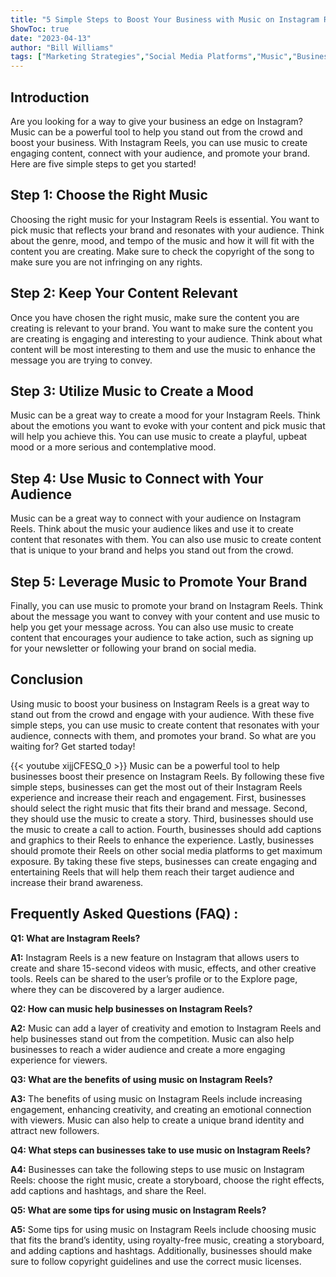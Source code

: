 ```yaml
---
title: "5 Simple Steps to Boost Your Business with Music on Instagram Reels!"
ShowToc: true 
date: "2023-04-13"
author: "Bill Williams" 
tags: ["Marketing Strategies","Social Media Platforms","Music","Business Growth","Instagram Reels"]
---
```

## Introduction 

Are you looking for a way to give your business an edge on Instagram? Music can be a powerful tool to help you stand out from the crowd and boost your business. With Instagram Reels, you can use music to create engaging content, connect with your audience, and promote your brand. Here are five simple steps to get you started!

## Step 1: Choose the Right Music

Choosing the right music for your Instagram Reels is essential. You want to pick music that reflects your brand and resonates with your audience. Think about the genre, mood, and tempo of the music and how it will fit with the content you are creating. Make sure to check the copyright of the song to make sure you are not infringing on any rights.

## Step 2: Keep Your Content Relevant

Once you have chosen the right music, make sure the content you are creating is relevant to your brand. You want to make sure the content you are creating is engaging and interesting to your audience. Think about what content will be most interesting to them and use the music to enhance the message you are trying to convey.

## Step 3: Utilize Music to Create a Mood

Music can be a great way to create a mood for your Instagram Reels. Think about the emotions you want to evoke with your content and pick music that will help you achieve this. You can use music to create a playful, upbeat mood or a more serious and contemplative mood.

## Step 4: Use Music to Connect with Your Audience

Music can be a great way to connect with your audience on Instagram Reels. Think about the music your audience likes and use it to create content that resonates with them. You can also use music to create content that is unique to your brand and helps you stand out from the crowd.

## Step 5: Leverage Music to Promote Your Brand

Finally, you can use music to promote your brand on Instagram Reels. Think about the message you want to convey with your content and use music to help you get your message across. You can also use music to create content that encourages your audience to take action, such as signing up for your newsletter or following your brand on social media.

## Conclusion

Using music to boost your business on Instagram Reels is a great way to stand out from the crowd and engage with your audience. With these five simple steps, you can use music to create content that resonates with your audience, connects with them, and promotes your brand. So what are you waiting for? Get started today!

{{< youtube xijjCFESQ_0 >}} 
Music can be a powerful tool to help businesses boost their presence on Instagram Reels. By following these five simple steps, businesses can get the most out of their Instagram Reels experience and increase their reach and engagement. First, businesses should select the right music that fits their brand and message. Second, they should use the music to create a story. Third, businesses should use the music to create a call to action. Fourth, businesses should add captions and graphics to their Reels to enhance the experience. Lastly, businesses should promote their Reels on other social media platforms to get maximum exposure. By taking these five steps, businesses can create engaging and entertaining Reels that will help them reach their target audience and increase their brand awareness.

## Frequently Asked Questions (FAQ) :
**Q1: What are Instagram Reels?**

**A1:** Instagram Reels is a new feature on Instagram that allows users to create and share 15-second videos with music, effects, and other creative tools. Reels can be shared to the user’s profile or to the Explore page, where they can be discovered by a larger audience.

**Q2: How can music help businesses on Instagram Reels?**

**A2:** Music can add a layer of creativity and emotion to Instagram Reels and help businesses stand out from the competition. Music can also help businesses to reach a wider audience and create a more engaging experience for viewers.

**Q3: What are the benefits of using music on Instagram Reels?**

**A3:** The benefits of using music on Instagram Reels include increasing engagement, enhancing creativity, and creating an emotional connection with viewers. Music can also help to create a unique brand identity and attract new followers.

**Q4: What steps can businesses take to use music on Instagram Reels?**

**A4:** Businesses can take the following steps to use music on Instagram Reels: choose the right music, create a storyboard, choose the right effects, add captions and hashtags, and share the Reel. 

**Q5: What are some tips for using music on Instagram Reels?**

**A5:** Some tips for using music on Instagram Reels include choosing music that fits the brand’s identity, using royalty-free music, creating a storyboard, and adding captions and hashtags. Additionally, businesses should make sure to follow copyright guidelines and use the correct music licenses.


